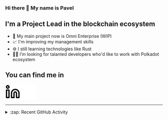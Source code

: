 ### Hi there 👋 My name is Pavel

## I'm a Project Lead in the blockchain ecosystem 

- 🚀 My main project now is Omni Enterprise (WIP)
- 📈 I'm improving my management skills
- ⚙️ I still learning technologies like Rust
- 🧑‍💻 I’m looking for talanted developers who'd like to work with Polkadot ecosystem

## You can find me in
[![website](./img/linkedin-light.svg)](https://www.linkedin.com/in/golovkinpl/)
[![website](./img/linkedin-dark.svg)](https://www.linkedin.com/in/golovkinpl/)

---

<details>
  <summary>:zap: Recent GitHub Activity</summary>
  
<!--START_SECTION:activity-->
1. 🎉 Merged PR [#988](https://github.com/novasamatech/metadata-portal/pull/988) in [novasamatech/metadata-portal](https://github.com/novasamatech/metadata-portal)
2. 🎉 Merged PR [#987](https://github.com/novasamatech/metadata-portal/pull/987) in [novasamatech/metadata-portal](https://github.com/novasamatech/metadata-portal)
3. 🗣 Commented on [#984](https://github.com/novasamatech/metadata-portal/issues/984#issuecomment-2348069207) in [novasamatech/metadata-portal](https://github.com/novasamatech/metadata-portal)
4. 🔒 Closed issue [#984](https://github.com/novasamatech/metadata-portal/issues/984) in [novasamatech/metadata-portal](https://github.com/novasamatech/metadata-portal)
5. 🗣 Commented on [#985](https://github.com/novasamatech/metadata-portal/issues/985#issuecomment-2348068988) in [novasamatech/metadata-portal](https://github.com/novasamatech/metadata-portal)
<!--END_SECTION:activity-->

</details>
